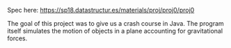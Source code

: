 Spec here: https://sp18.datastructur.es/materials/proj/proj0/proj0

The goal of this project was to give us a crash course in Java. The program itself simulates the motion of objects in a plane accounting for gravitational forces.
